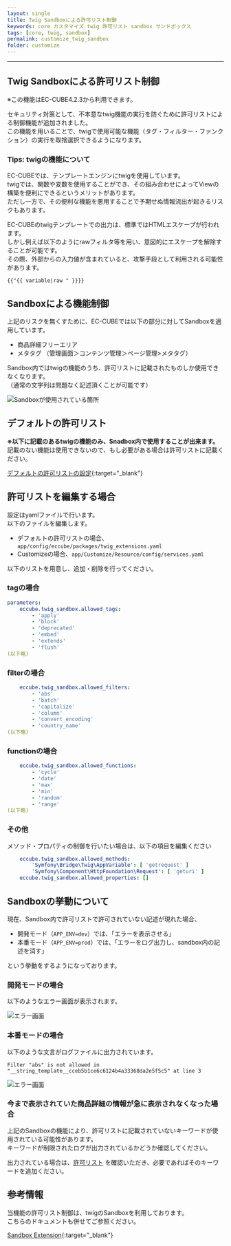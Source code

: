 ```yaml
---
layout: single
title: Twig Sandboxによる許可リスト制御
keywords: core カスタマイズ twig 許可リスト sandbox サンドボックス
tags: [core, twig, sandbox]
permalink: customize_twig_sandbox
folder: customize
---
```



---

## Twig Sandboxによる許可リスト制御

※この機能はEC-CUBE4.2.3から利用できます。

セキュリティ対策として、不本意なtwig機能の実行を防ぐために許可リストによる制御機能が追加されました。  
この機能を用いることで、twigで使用可能な機能（タグ・フィルター・ファンクション）の実行を取捨選択できるようになります。

### Tips: twigの機能について

EC-CUBEでは、テンプレートエンジンにtwigを使用しています。  
twigでは、関数や変数を使用することができ、その組み合わせによってViewの構築を便利にできるというメリットがあります。  
ただし一方で、その便利な機能を悪用することで予期せぬ情報流出が起きるリスクもあります。  

EC-CUBEのtwigテンプレートでの出力は、標準ではHTMLエスケープが行われます。  
しかし例えば以下のようにrawフィルタ等を用い、意図的にエスケープを解除することが可能です。  
その際、外部からの入力値が含まれていると、攻撃手段として利用される可能性があります。

```
{{"{{ variable|raw " }}}}
```

## Sandboxによる機能制御

上記のリスクを無くすために、EC-CUBEでは以下の部分に対してSandboxを適用しています。  

* 商品詳細フリーエリア
* メタタグ （管理画面＞コンテンツ管理＞ページ管理>メタタグ）

Sandbox内ではtwigの機能のうち、許可リストに記載されたものしか使用できなくなります。  
（通常の文字列は問題なく記述頂くことが可能です）

![Sandboxが使用されている箇所]({{site.baseurl}}/images/customize/sandbox.png)

## デフォルトの許可リスト

**※以下に記載のあるtwigの機能のみ、Snadbox内で使用することが出来ます。**  
記載のない機能は使用できないので、もし必要がある場合は許可リストに記載ください。

[デフォルトの許可リストの設定](https://github.com/EC-CUBE/ec-cube/blob/4.2/app/config/eccube/packages/twig_extensions.yaml){:target="_blank"}


## 許可リストを編集する場合

設定はyamlファイルで行います。  
以下のファイルを編集します。

* デフォルトの許可リストの場合、 `app/config/eccube/packages/twig_extensions.yaml`
* Customizeの場合、`app/Customize/Resource/config/services.yaml`

以下のリストを用意し、追加・削除を行ってください。

### tagの場合

```yaml
parameters:
    eccube.twig_sandbox.allowed_tags:
        - 'apply'
        - 'block'
        - 'deprecated'
        - 'embed'
        - 'extends'
        - 'flush'
(以下略)
```

### filterの場合

```yaml
    eccube.twig_sandbox.allowed_filters:
        - 'abs'
        - 'batch'
        - 'capitalize'
        - 'column'
        - 'convert_encoding'
        - 'country_name'
(以下略)
```

### functionの場合

```yaml
    eccube.twig_sandbox.allowed_functions:
        - 'cycle'
        - 'date'
        - 'max'
        - 'min'
        - 'random'
        - 'range'
(以下略)
```

### その他

メソッド・プロパティの制御を行いたい場合は、以下の項目を編集ください

```yaml
    eccube.twig_sandbox.allowed_methods:
        'Symfony\Bridge\Twig\AppVariable': [ 'getrequest' ]
        'Symfony\Component\HttpFoundation\Request': [ 'geturi' ]
    eccube.twig_sandbox.allowed_properties: []
```

## Sandboxの挙動について

現在、Sandbox内で許可リストで許可されていない記述が現れた場合、

* 開発モード（`APP_ENV=dev`）では、「エラーを表示させる」
* 本番モード（`APP_ENV=prod`）では、「エラーをログ出力し、sandbox内の記述を消す」

という挙動をするようになっております。

### 開発モードの場合

以下のようなエラー画面が表示されます。

![エラー画面]({{site.baseurl}}/images/customize/error_screen.png)


### 本番モードの場合

以下のような文言がログファイルに出力されています。

```
Filter "abs" is not allowed in "__string_template__cceb5b1ce6c6124b4a33368da2e5f5c5" at line 3
```

![エラー画面]({{site.baseurl}}/images/customize/log_screen.png)


### 今まで表示されていた商品詳細の情報が急に表示されなくなった場合

上記のSandboxの機能により、許可リストに記載されていないキーワードが使用されている可能性があります。  
キーワードが制限されたログが出力されているかどうか確認してください。

出力されている場合は、[許可リスト](#デフォルトの許可リスト) を確認いただき、必要であればそのキーワードを追加ください。

## 参考情報

当機能の許可リスト制御は、twigのSandboxを利用しております。  
こちらのドキュメントも併せてご参照ください。

[Sandbox Extension](https://twig.symfony.com/doc/3.x/api.html#sandbox-extension){:target="_blank"}